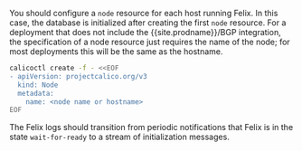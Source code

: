 You should configure a `node` resource for each
host running Felix.  In this case, the database is initialized after
creating the first `node` resource.  For a deployment that does not include
the {{site.prodname}}/BGP integration, the specification of a node resource just
requires the name of the node; for most deployments this will be the same as the
hostname.

```bash
calicoctl create -f - <<EOF
- apiVersion: projectcalico.org/v3
  kind: Node
  metadata:
    name: <node name or hostname>
EOF
```

The Felix logs should transition from periodic notifications
that Felix is in the state `wait-for-ready` to a stream of initialization
messages.
